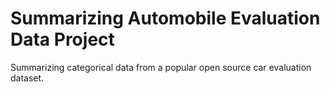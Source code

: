 # Summarizing Automobile Evaluation Data Project

Summarizing categorical data from a popular open source car evaluation dataset.
